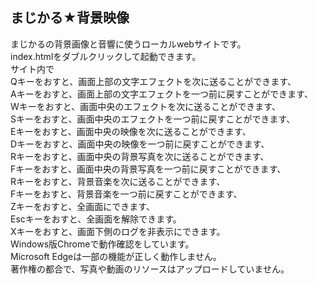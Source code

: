 ## まじかる★背景映像

まじかるの背景画像と音響に使うローカルwebサイトです。<br>
index.htmlをダブルクリックして起動できます。<br>
サイト内で<br>
Qキーをおすと、画面上部の文字エフェクトを次に送ることができます、<br>
Aキーをおすと、画面上部の文字エフェクトを一つ前に戻すことができます、<br>
Wキーをおすと、画面中央のエフェクトを次に送ることができます、<br>
Sキーをおすと、画面中央のエフェクトを一つ前に戻すことができます、<br>
Eキーをおすと、画面中央の映像を次に送ることができます、<br>
Dキーをおすと、画面中央の映像を一つ前に戻すことができます、<br>
Rキーをおすと、画面中央の背景写真を次に送ることができます、<br>
Fキーをおすと、画面中央の背景写真を一つ前に戻すことができます、<br>
Rキーをおすと、背景音楽を次に送ることができます、<br>
Fキーをおすと、背景音楽を一つ前に戻すことができます、<br>
Zキーをおすと、全画面にできます、<br>
Escキーをおすと、全画面を解除できます。<br>
Xキーをおすと、画面下側のログを非表示にできます。<br>
Windows版Chromeで動作確認をしています。<br>
Microsoft Edgeは一部の機能が正しく動作しません。<br>
著作権の都合で、写真や動画のリソースはアップロードしていません。<br>